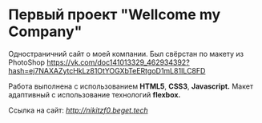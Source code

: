 # Первый проeкт "Wellcome my Company"
Одностраничний сайт о моей компании. Был свёрстан по макету из PhotoShop
https://vk.com/doc141013329_462934392?hash=ej7NAXAZytcHkLz81OtYOGXbTeERtgoD1mL81ILC8FD

Работа выполнена с использованием **HTML5**, **CSS3**, **Javascript.** Макет адаптивный с использование технологий **flexbox.**

Ссылка на сайт: *http://nikitzf0.beget.tech*